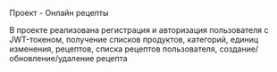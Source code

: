 Проект - Онлайн рецепты

В проекте реализована регистрация и авторизация пользователя с JWT-токеном, получение списков продуктов, 
категорий, единиц изменения, рецептов, списка рецептов пользователя, создание/обновление/удаление рецепта